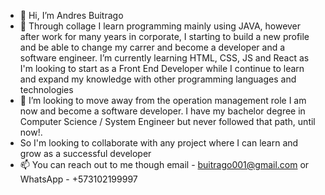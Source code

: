 - 👋 Hi, I’m Andres Buitrago
- 🌱 Through collage I learn programming mainly using JAVA, however after work for many years in corporate, I starting to build a new profile and be able to change my carrer and become a developer and a software engineer. I’m currently learning HTML, CSS, JS and React as I'm looking to start as a Front End Developer while I continue to learn and expand my knowledge with other programming languages and technologies
- 💞️ I’m looking to move away from the operation management role I am now and become a software developer. I have my bachelor degree in Computer Science / System Engineer but never followed that path, until now!. 
- So I'm looking to collaborate with any project where I can learn and grow as a successful developer
- 📫 You can reach out to me though email - buitrago001@gmail.com or WhatsApp - +573102199997 
<!---
buitrago001/buitrago001 is a ✨ special ✨ repository because its `README.md` (this file) appears on your GitHub profile.
You can click the Preview link to take a look at your changes.
--->
